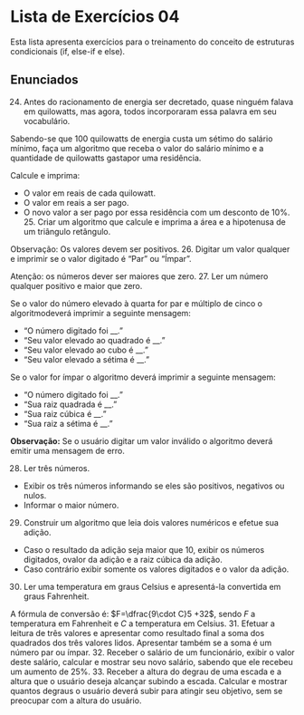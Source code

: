 # Lista de Exercícios 04

Esta lista apresenta exercícios para o treinamento do conceito de estruturas condicionais (if, else-if e else).

## Enunciados

24. Antes do racionamento de energia ser decretado, quase ninguém falava em quilowatts, mas agora, todos incorporaram essa palavra em seu vocabulário. 

Sabendo-se que 100 quilowatts de energia custa um sétimo do salário mínimo, faça um algoritmo que receba o valor do salário mínimo e a quantidade de quilowatts gastapor
uma residência. 

Calcule e imprima: 
- O valor em reais de cada quilowatt. 
- O valor em reais a ser pago.
- O novo valor a ser pago por essa residência com um desconto de 10%. 25. Criar um algoritmo que calcule e imprima a área e a hipotenusa de um triângulo retângulo. 

Observação: Os valores devem ser positivos.
26. Digitar um valor qualquer e imprimir se o valor digitado é “Par” ou “Ímpar”. 

Atenção: os números dever ser maiores que zero. 
27. Ler um número qualquer positivo e maior que zero. 

Se o valor do número elevado à quarta for par e múltiplo de cinco o algoritmodeverá imprimir a seguinte mensagem:
- “O número digitado foi __.”
- “Seu valor elevado ao quadrado é __.”
- “Seu valor elevado ao cubo é __.” 
- “Seu valor elevado a sétima é __.” 

Se o valor for ímpar o algoritmo deverá imprimir a seguinte mensagem:

- “O número digitado foi __.” 
- “Sua raiz quadrada é __.”
- “Sua raiz cúbica é __.” 
- “Sua raiz a sétima é __.” 

**Observação:** Se o usuário digitar um valor inválido o algoritmo deverá emitir uma mensagem de erro. 

28. Ler três números. 
- Exibir os três números informando se eles são positivos, negativos ou nulos. 
- Informar o maior número. 

29. Construir um algoritmo que leia dois valores numéricos e efetue sua adição. 
- Caso o resultado da adição seja maior que 10, exibir os números digitados, ovalor da adição e a raiz cúbica da adição. 
- Caso contrário exibir somente os valores digitados e o valor da adição. 
30. Ler uma temperatura em graus Celsius e apresentá-la convertida em graus Fahrenheit. 

A fórmula de conversão é: $F=\dfrac{9\cdot C}5 +32$, sendo $F$ a temperatura em Fahrenheit e $C$ a temperatura em Celsius. 
31. Efetuar a leitura de três valores e apresentar como resultado final a soma dos quadrados dos três valores lidos. Apresentar também se a soma é um número par ou ímpar.
32. Receber o salário de um funcionário, exibir o valor deste salário, calcular e mostrar
seu novo salário, sabendo que ele recebeu um aumento de 25%. 
33. Receber a altura do degrau de uma escada e a altura que o usuário deseja alcançar subindo a escada. Calcular e mostrar quantos degraus o usuário deverá subir para atingir seu objetivo, sem se preocupar com a altura do usuário.